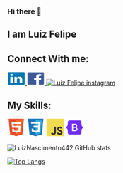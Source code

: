 ### Hi there 👋

## I am Luiz Felipe


## Connect With me:

<a href="https://www.linkedin.com/in/luiz-felipe-nascimento-0506b11bb/">
<img src="https://raw.githubusercontent.com/devicons/devicon/master/icons/linkedin/linkedin-original.svg" alt="Luiz Felipe Linkedln" height="30" width="40">
</a>
   

<a href="https://www.facebook.com/profile.php?id=100004104362652">
<img src="https://raw.githubusercontent.com/devicons/devicon/master/icons/facebook/facebook-original.svg" alt="Luiz Felipe Facebook" height="30" width="40">
</a>


<a href="https://www.instagram.com/luizfelipe3608/">
<img src="https://www.flaticon.com/svg/vstatic/svg/2111/2111463.svg?token=exp=1615378793~hmac=b48c198ec8238d0a71ce513e98a10d10" alt="Luiz Felipe instagram" height="30" width="40">
</a>
  
  
  ## My Skills:
  
<a href="">
<img src="https://raw.githubusercontent.com/devicons/devicon/master/icons/html5/html5-original.svg" height="40" width="40">
</img>
</a>

<a href="">
<img src="https://raw.githubusercontent.com/devicons/devicon/master/icons/css3/css3-original.svg" height="40" width="40"></img>
</a>  

<a href="">
<img src="https://raw.githubusercontent.com/devicons/devicon/master/icons/javascript/javascript-original.svg" height="40" width="40">
</a>


<a href="">
<img src="https://raw.githubusercontent.com/devicons/devicon/master/icons/bootstrap/bootstrap-plain.svg" height="40" width="40">
</a>

   
   
   
   
   
   
   
   
   
![LuizNascimento442 GitHub stats](https://github-readme-stats.vercel.app/api?username=LuizNascimento442&show_icons=true&theme=radical)


   [![Top Langs](https://github-readme-stats.vercel.app/api/top-langs/?username=LuizNascimento442)](https://github.com/LuizNascimento442/github-readme-stats)
  

